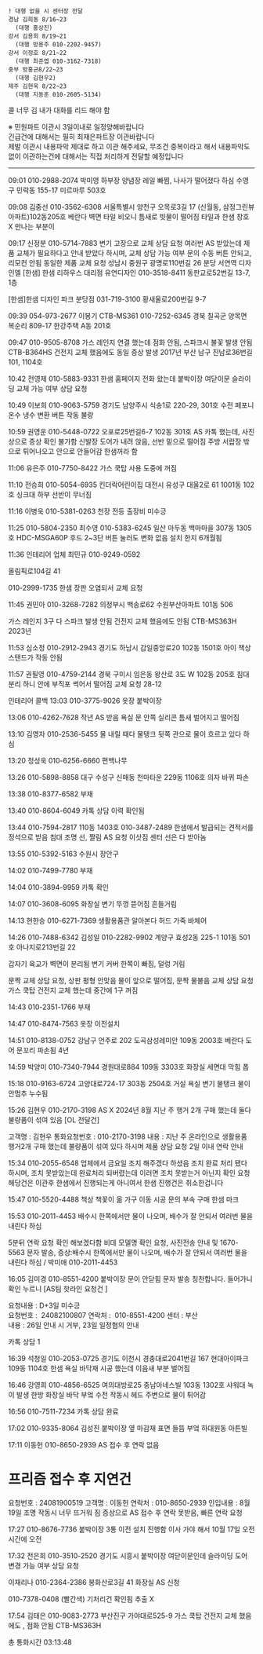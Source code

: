 ```
! 대행 없을 시 센터장 전달
경남 김희동 8/16~23
  (대행 홍상진)
강서 김용희 8/19~21
  (대행 방용주 010-2202-9457)
강서 이정호 8/21~22
  (대행 최준엽 010-3162-7318)
중부 방홍균8/22~23
  (대행 김현우2)
제주 김현욱 8/22~23
  (대행 지동훈 010-2605-5134)
```

콜 너무 김
내가 대화를 리드 해야 함

※ 민원파트 이관시 3일이내로 일정양해바랍니다  
긴급건에 대해서는 필히 최재은파트장 이관바랍니다  
제발 이관시 내용파악 제대로 하고 이관 해주세요, 무조건 중복이라고 해서 내용파악도 없이 이관하는건에 대해서는 직접 처리하게 전달할 예정입니다

---

09:01
010-2988-2074 박미영 
하부장 양념장 레일 빠찜, 나사가 떨어졌다 하심
수영구 민락동 155-17 미르마루 503호


09:08
김중선 010-3562-6308
서울특별시 양천구 오목로3길 17 (신월동, 삼정그린뷰아파트)102동205호
베란다 벽면 타일 
비오니 틈새로 빗물이 떨어짐
타일과 
한샘 창호 X 만나는 부분이 


09:17
신정분 010-5714-7883 
변기 고장으로 교체 상담 요청
여러번 AS 받았는데 제품 교체가 필요하다고 안내 받았다 하시며, 교체 상담 가능 여부 문의
수동 버튼 안되고, 리모컨 안됨
동일한 제품 교체 요청
성남시 중원구 광명로110번길 26
분당 서연역
디자인엘
[한샘] 한샘 리하우스 대리점 
유연디자인 010-3518-8411
동판교로52번길 13-7, 1층

[한샘]한샘 디자인 파크
분당점 031-719-3100
황새울로200번길 9-7


09:39
054-973-2677 이봉기
CTB-MS361
010-7252-6345
경북 칠곡군 양목면 복순리 809-17 한강주택 A동 201호


09:47
010-9505-8708 
가스 레인지 연결 했는데 
점화 안됨, 스파크시 불꽃 발생 안됨
CTB-B364HS
건전지 교체 했음에도 동일 증상 발생
2017년
부산 남구 진남로36번길 101, 1104호


10:42
전영제 010-5883-9331
한샘 홈페이지 전화 왔는데
붙박이장 여닫이문 슬라이딩 교체 가능 여부 상담 요청


10:49
이보희 010-9063-5759
경기도 남양주시 식송1로 220-29, 301호
수전 페포니 온수 냉수 변환 버튼 작동 불량


10:59
권영운 010-5448-0722
오포로25번길6-7 102동 301호
AS 카톡 했는데, 사진상으로 증상 확인 불가함
신발장  도어가 내려 앉음, 선반 밑으로 떨어짐
주방 서랍장 밖으로 튀어나오고 안으로 안들어감
한샘꺼라 함


11:06
유은주 010-7750-8422
가스 쿡탑  사용 도중에  꺼짐


11:10
전승희 010-5054-6935 킨더락어린이집
대전시 유성구 대울2로 61 1001동 102호
싱크대 하부 선반이 무너짐


11:16
이병욱 010-5381-0263
천장 전등
출장비 미수긍


11:25
010-5804-2350
최수영 010-5383-6245
일산 마두동 백마마을 307동 1305호
HDC-MSGA60P 후드 2~3단 버튼 눌러도 변화 없음
설치 한지 6개월됨


11:36
인테리어 업체 
최민규 010-9249-0592

올림픽로104길 41

010-2999-1735
한샘 장판 오염되서 교체 요청


11:45
권민아 010-3268-7282
의정부시 백송로62 수원부산아파트 101동 506

가스 레인지 3구 다 스파크 발생 안됨 
건전지 교체 했음에도 안됨
CTB-MS363H 
2023년


11:53
심소정 010-2912-2943
경기도 하남시 감일중앙로20 102동 1501호
아이 책상 스탠드가 작동 안됨


11:57
권필영 010-4759-2144
경북 구미시 임은동 왕산로 3도 W 102동 205호
침대 분리 하니 안에 부직포 썩어서 떨어짐
교체 요청
28-12


인테리어 콜백
13:03
010-3775-9026
옷장 붙박이장


13:06
010-4262-7628
작년 AS 받음 
욕실 문 안쪽 실리콘 틈새 벌어지고 떨어짐


13:10
김영자 010-2536-5455
물 내릴 때다 물탱크 뒷쪽 관으로 물이 흐르고 있다 하심


13:20
정성욱 010-6256-6660
편백나무 


13:26
010-5898-8858
대구 수성구 신매동 천마타운 229동 1106호
의자 바퀴 파손


13:38
010-8377-6582 부재


13:40
010-8604-6049 카톡 상담 이력 확인됨


13:44
010-7594-2817
110동 1403호
010-3487-2489
한샘에서 발급되는 견적서를 정석으로 받음
침대 조명 선, 짤림 AS 요청
이삿짐 센터 선은 다 받아놈


13:55
010-5392-5163
수원시 장안구 


14:02
010-7499-7780 부재

14:04
010-3894-9959 카톡 확인

14:07
010-3608-6095
화장실 변기 뚜껑 뜯어짐 흔들거림


14:13
현한승 010-6271-7369
생활용품관 알아본다
허드 가죽 바체어


14:26
010-7488-6342
김성일 010-2282-9902
계양구 효성2동 225-1 
101동 501호
아나지로213번길 22

갑자기 육교가 벽면이 분리됨
변기 커버 한쪽이 빠짐, 덜렁 거림

문짝 교체 상담 요청, 상판 평형 안맞음
물이 앞으로 떨어짐, 문짝 물불음 교체 상담 요청
가스 쿡탑 건전지 교체 했는데 중간에 1구 꺼짐


14:43
010-2351-1766 부재

14:47
010-8474-7563
옷장 이전설치

14:51
010-8138-0752
강남구 언주로 202 도곡삼성레미안 109동 2003호
베란다 도어 문꼬리 파손됨 4년


14:59
박양미 010-7340-7944
경원대로884  109동 3303호
화장실 세면대 막힘 폽


15:18
010-9163-6724
고양대로724-17  303동 2504호
거실 욕실 변기 물탱크 물이 안멈추 누수됨


15:26
김현우 010-2170-3198
AS X
2024년 8월 지난 주 
행거 2개 구매 했는데 
둘다 불량품이 섞여 있음
[OL 전달건]

고객명 : 김현우
통화요청번호 : 010-2170-3198
내용 : 지난 주 온라인으로 생활용품 행거2개 구매 했는데 불량품이 섞여 있다 하시며 제품 상담 요청
2일 이내 연락 안내


15:34
010-2055-6548
업체에서 금요일 조치 해주겠다 하셨음
조치 완료 처리 됐다 하시며, 조치 못받았는데 완료처리 되버렸는데 이러면 조치 못받는거 아닌지 확인 요청
해당건은 이관후 한샘에서 진행되는게 아니여서 한샘 진행건은 취소한겁니다


15:47
010-5520-4488
책상 책꽃이 옮
가구 이동 시공 문의
부속 구매
한샘 마크 


15:53
010-2011-4453
배수시 한쪽에서만 물이 나오며, 배수가 잘 안되서 여러번 물을 내린다 하심

5분뒤 연락 요청 확인 해보겠다함
비데 모델명 확인 요청, 사진전송 안내 및 1670-5563 문자 발송, 증상:배수시 한쪽에서만 물이 나오며, 배수가 잘 안되서 여러번 물을 내린다 하심 / 박미애 010-2011-4453


16:05
김미경 010-8551-4200
붙박이장 문이 안닫힘
문자 발송 칭찬합니다. 들어가니 확인 누르니
[AS팀 핫라인 요청건 ]  
  
요청내용 : D+3일 미수긍  
요청번호 :  24082100807
연락처 :  010-8551-4200
센터 : 부산  
내용 : 26일 안내 시 거부, 23일 일정협의 안내


카톡 상담 1


16:39
석청일 010-2053-0725
경기도 이천시 경충대로2041번길 167 현대아이파크 109동 1104호
한샘 욕실 바닥재 시공 했는데
이음새 부분 벌어짐 


16:46
강영희 010-4856-6525
여의대방로25 중남아네스빌 103동 1302호 
샤워대 녹이 발생
한방 화장실 바닥 
부엌 수전 작동시 헤드 주변으로 물이 튀어감


16:56
010-7511-7234
카톡 상담 완료


17:02
010-9335-8064 김성진
붙박이장 옆 마감재 표면 들뜸
부엌
하대원동 아튼빌


17:11
이동헌 010-8650-2939
AS 접수 후 연락 없음
 # 프리즘 접수 후 지연건  
  
요청번호 :  24081900519
고객명 :  이동헌
연락처 :  010-8650-2939
인입내용 :  8월 19일 조명 작동시 너무 뜨거워 짐 증상으로 AS 접수 후 연락 못받음, 빠른 연락 요청


17:27
010-8676-7736
붙박이장 3통 
이전 설치 진행함
이사 가야 해서 
10월 17일 오전시간에 오전 


17:32
전은희 010-3510-2520
경기도 시흥시 
붙박이장 여닫이문인데 슬라이딩 도어
변경 가능 여부 상담 요청


이재리나 010-2364-2386
봉화산로3길 41 
화장실 AS 신청


010-7378-0408 (빨간색) 기처리건 확인됨 추출 X


17:54
김태은 010-9083-2773
부산진구 가야대로525-9 
가스 쿡탑 건전지 교체 했음에도 , 점화 안됨
CTB-MS363H


총 통화시간 03:13:48

